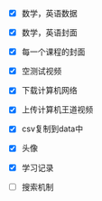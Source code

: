 * [X] 数学，英语数据
* [X] 数学，英语封面
* [X] 每一个课程的封面
* [X] 空测试视频
* [X] 下载计算机网络
* [X] 上传计算机王道视频
* [X] csv复制到data中


* [X] 头像

* [X] 学习记录
* [ ] 搜索机制
